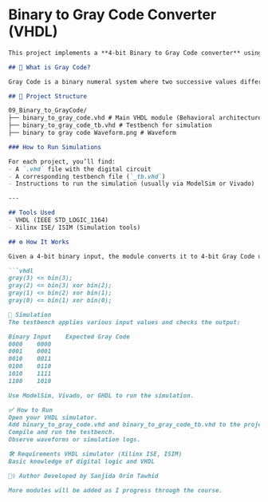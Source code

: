 # Binary to Gray Code Converter (VHDL)
```markdown
This project implements a **4-bit Binary to Gray Code converter** using VHDL, along with a testbench to verify functionality.

## 🧠 What is Gray Code?

Gray Code is a binary numeral system where two successive values differ by only one bit. It's commonly used in digital encoders, error correction, and analog to digital conversion to prevent spurious outputs.

## 📁 Project Structure

09_Binary_to_GrayCode/
├── binary_to_gray_code.vhd # Main VHDL module (Behavioral architecture)
├── binary_to_gray_code_tb.vhd # Testbench for simulation
├── binary to gray code Waveform.png # Waveform

### How to Run Simulations

For each project, you’ll find:
- A `.vhd` file with the digital circuit
- A corresponding testbench file (`_tb.vhd`)
- Instructions to run the simulation (usually via ModelSim or Vivado)

---

## Tools Used
- VHDL (IEEE STD_LOGIC_1164)
- Xilinx ISE/ ISIM (Simulation tools)

## ⚙️ How It Works

Given a 4-bit binary input, the module converts it to 4-bit Gray Code using the formula:

```vhdl
gray(3) <= bin(3);
gray(2) <= bin(3) xor bin(2);
gray(1) <= bin(2) xor bin(1);
gray(0) <= bin(1) xor bin(0);

🧪 Simulation
The testbench applies various input values and checks the output:

Binary Input	Expected Gray Code
0000	0000
0001	0001
0010	0011
0100	0110
1010	1111
1100	1010

Use ModelSim, Vivado, or GHDL to run the simulation.

✅ How to Run
Open your VHDL simulator.
Add binary_to_gray_code.vhd and binary_to_gray_code_tb.vhd to the project.
Compile and run the testbench.
Observe waveforms or simulation logs.

🛠️ Requirements VHDL simulator (Xilinx ISE, ISIM)
Basic knowledge of digital logic and VHDL

🙋‍♀️ Author Developed by Sanjida Orin Tawhid

More modules will be added as I progress through the course.
